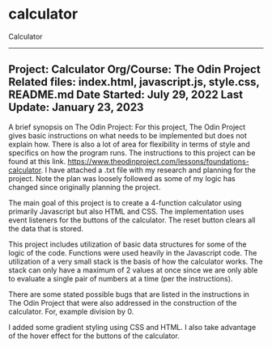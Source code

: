 # calculator

Calculator

------------------------------------------------------
Project: Calculator
Org/Course: The Odin Project
Related files: index.html, javascript.js, style.css, README.md
Date Started: July 29, 2022
Last Update: January 23, 2023
------------------------------------------------------

A brief synopsis on The Odin Project: For this project, The Odin Project gives basic instructions on what needs to be implemented but does not explain how. There is also a lot of area for flexibility in terms of style and specifics on how the program runs. The instructions to this project can be found at this link. https://www.theodinproject.com/lessons/foundations-calculator. I have attached a .txt file with my research and planning for the project. Note the plan was loosely followed as some of my logic has changed since originally planning the project.  

The main goal of this project is to create a 4-function calculator using primarily Javascript but also HTML and CSS. The implementation uses event listeners for the buttons of the calculator. The reset button clears all the data that is stored. 

This project includes utilization of basic data structures for some of the logic of the code. Functions were used heavily in the Javascript code. The utilization of a very small stack is the basis of how the calculator works. The stack can only have a maximum of 2 values at once since we are only able to evaluate a single pair of numbers at a time (per the instructions).

There are some stated possible bugs that are listed in the instructions in The Odin Project that were also addressed in the construction of the calculator. For, example division by 0.

I added some gradient styling using CSS and HTML. I also take advantage of the hover effect for the buttons of the calculator.